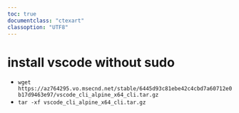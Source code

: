 ```yaml
---
toc: true
documentclass: "ctexart"
classoption: "UTF8"
---
```

# install vscode without sudo
- `wget https://az764295.vo.msecnd.net/stable/6445d93c81ebe42c4cbd7a60712e0b17d9463e97/vscode_cli_alpine_x64_cli.tar.gz`
- `tar -xf vscode_cli_alpine_x64_cli.tar.gz`
